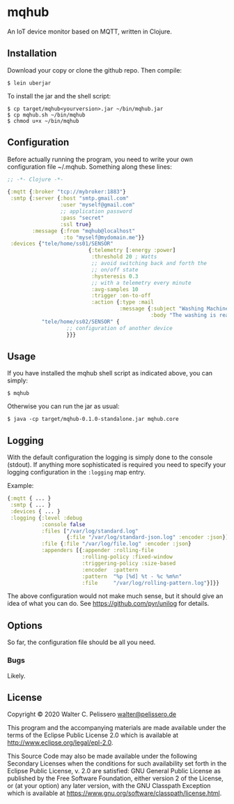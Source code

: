 # mqhub

An IoT device monitor based on MQTT, written in Clojure.

## Installation

Download your copy or clone the github repo.  Then compile:

    $ lein uberjar

To install the jar and the shell script:

	$ cp target/mqhub<yourversion>.jar ~/bin/mqhub.jar
	$ cp mqhub.sh ~/bin/mqhub
	$ chmod u+x ~/bin/mqhub

## Configuration

Before actually running the program, you need to write your own
configuration file ~/.mqhub.  Something along these lines:

``` clojure
;; -*- Clojure -*-

{:mqtt {:broker "tcp://mybroker:1883"}
 :smtp {:server {:host "smtp.gmail.com"
                 :user "myself@gmail.com"
                 ;; application password
                 :pass "secret"
                 :ssl true}
        :message {:from "mqhub@localhost"
                  :to "myself@mydomain.me"}}
 :devices {"tele/home/ss01/SENSOR"
                          {:telemetry [:energy :power]
                           :threshold 20 ; Watts
                           ;; avoid switching back and forth the
                           ;; on/off state
                           :hysteresis 0.3
                           ;; with a telemetry every minute
                           :avg-samples 10
                           :trigger :on-to-off
                           :action {:type :mail
                                    :message {:subject "Washing Machine"
                                              :body "The washing is ready to hang!"}}}
           "tele/home/ss02/SENSOR" {
				   ;; configuration of another device
				   }}}
```

## Usage

If you have installed the mqhub shell script as indicated above, you
can simply:

	$ mqhub
	
Otherwise you can run the jar as usual:

    $ java -cp target/mqhub-0.1.0-standalone.jar mqhub.core


## Logging

With the default configuration the logging is simply done to the
console (stdout).  If anything more sophisticated is required you need
to specify your logging configuration in the `:logging` map entry.

Example:

``` clojure
{:mqtt { ... }
 :smtp { ... }
 :devices { ... }
 :logging {:level :debug
		   :console false
		   :files ["/var/log/standard.log"
				   {:file "/var/log/standard-json.log" :encoder :json}]
		   :file {:file "/var/log/file.log" :encoder :json}
		   :appenders [{:appender :rolling-file
						:rolling-policy :fixed-window
						:triggering-policy :size-based
						:encoder  :pattern
						:pattern  "%p [%d] %t - %c %m%n"
						:file     "/var/log/rolling-pattern.log"}]}}
```

The above configuration would not make much sense, but it should give
an idea of what you can do.  See https://github.com/pyr/unilog for
details.


## Options

So far, the configuration file should be all you need.


### Bugs

Likely.


## License

Copyright © 2020 Walter C. Pelissero <walter@pelissero.de>

This program and the accompanying materials are made available under the
terms of the Eclipse Public License 2.0 which is available at
http://www.eclipse.org/legal/epl-2.0.

This Source Code may also be made available under the following Secondary
Licenses when the conditions for such availability set forth in the Eclipse
Public License, v. 2.0 are satisfied: GNU General Public License as published by
the Free Software Foundation, either version 2 of the License, or (at your
option) any later version, with the GNU Classpath Exception which is available
at https://www.gnu.org/software/classpath/license.html.
